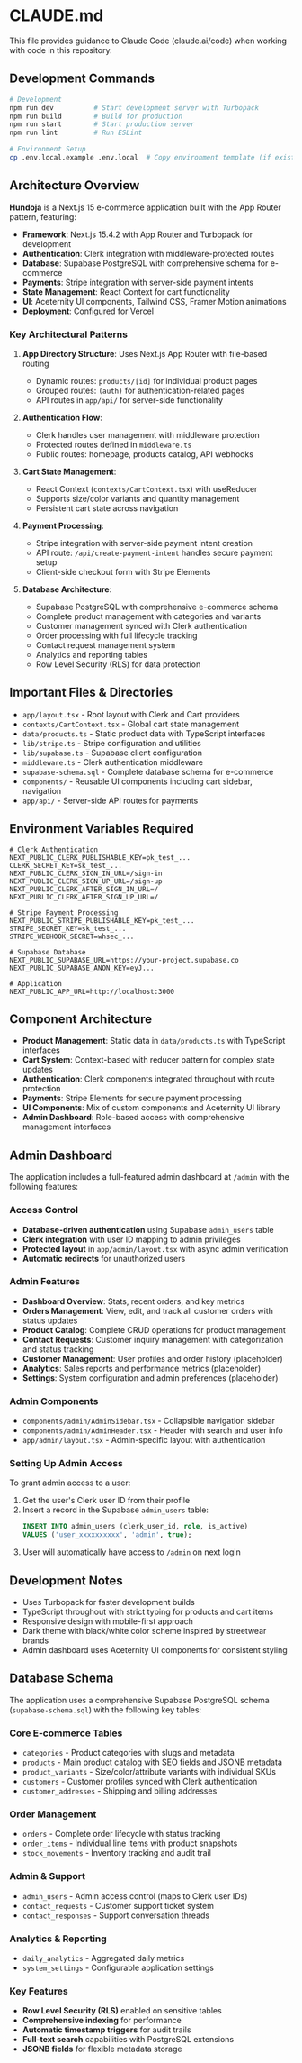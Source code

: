 # CLAUDE.md

This file provides guidance to Claude Code (claude.ai/code) when working with code in this repository.

## Development Commands

```bash
# Development
npm run dev          # Start development server with Turbopack
npm run build        # Build for production
npm run start        # Start production server
npm run lint         # Run ESLint

# Environment Setup
cp .env.local.example .env.local  # Copy environment template (if exists)
```

## Architecture Overview

**Hundoja** is a Next.js 15 e-commerce application built with the App Router pattern, featuring:

- **Framework**: Next.js 15.4.2 with App Router and Turbopack for development
- **Authentication**: Clerk integration with middleware-protected routes
- **Database**: Supabase PostgreSQL with comprehensive schema for e-commerce
- **Payments**: Stripe integration with server-side payment intents
- **State Management**: React Context for cart functionality
- **UI**: Aceternity UI components, Tailwind CSS, Framer Motion animations
- **Deployment**: Configured for Vercel

### Key Architectural Patterns

1. **App Directory Structure**: Uses Next.js App Router with file-based routing
   - Dynamic routes: `products/[id]` for individual product pages
   - Grouped routes: `(auth)` for authentication-related pages
   - API routes in `app/api/` for server-side functionality

2. **Authentication Flow**: 
   - Clerk handles user management with middleware protection
   - Protected routes defined in `middleware.ts`
   - Public routes: homepage, products catalog, API webhooks

3. **Cart State Management**:
   - React Context (`contexts/CartContext.tsx`) with useReducer
   - Supports size/color variants and quantity management
   - Persistent cart state across navigation

4. **Payment Processing**:
   - Stripe integration with server-side payment intent creation
   - API route: `/api/create-payment-intent` handles secure payment setup
   - Client-side checkout form with Stripe Elements

5. **Database Architecture**:
   - Supabase PostgreSQL with comprehensive e-commerce schema
   - Complete product management with categories and variants
   - Customer management synced with Clerk authentication
   - Order processing with full lifecycle tracking
   - Contact request management system
   - Analytics and reporting tables
   - Row Level Security (RLS) for data protection

## Important Files & Directories

- `app/layout.tsx` - Root layout with Clerk and Cart providers
- `contexts/CartContext.tsx` - Global cart state management
- `data/products.ts` - Static product data with TypeScript interfaces
- `lib/stripe.ts` - Stripe configuration and utilities
- `lib/supabase.ts` - Supabase client configuration
- `middleware.ts` - Clerk authentication middleware
- `supabase-schema.sql` - Complete database schema for e-commerce
- `components/` - Reusable UI components including cart sidebar, navigation
- `app/api/` - Server-side API routes for payments

## Environment Variables Required

```env
# Clerk Authentication
NEXT_PUBLIC_CLERK_PUBLISHABLE_KEY=pk_test_...
CLERK_SECRET_KEY=sk_test_...
NEXT_PUBLIC_CLERK_SIGN_IN_URL=/sign-in
NEXT_PUBLIC_CLERK_SIGN_UP_URL=/sign-up
NEXT_PUBLIC_CLERK_AFTER_SIGN_IN_URL=/
NEXT_PUBLIC_CLERK_AFTER_SIGN_UP_URL=/

# Stripe Payment Processing
NEXT_PUBLIC_STRIPE_PUBLISHABLE_KEY=pk_test_...
STRIPE_SECRET_KEY=sk_test_...
STRIPE_WEBHOOK_SECRET=whsec_...

# Supabase Database
NEXT_PUBLIC_SUPABASE_URL=https://your-project.supabase.co
NEXT_PUBLIC_SUPABASE_ANON_KEY=eyJ...

# Application
NEXT_PUBLIC_APP_URL=http://localhost:3000
```

## Component Architecture

- **Product Management**: Static data in `data/products.ts` with TypeScript interfaces
- **Cart System**: Context-based with reducer pattern for complex state updates
- **Authentication**: Clerk components integrated throughout with route protection
- **Payments**: Stripe Elements for secure payment processing
- **UI Components**: Mix of custom components and Aceternity UI library
- **Admin Dashboard**: Role-based access with comprehensive management interfaces

## Admin Dashboard

The application includes a full-featured admin dashboard at `/admin` with the following features:

### Access Control
- **Database-driven authentication** using Supabase `admin_users` table
- **Clerk integration** with user ID mapping to admin privileges
- **Protected layout** in `app/admin/layout.tsx` with async admin verification
- **Automatic redirects** for unauthorized users

### Admin Features
- **Dashboard Overview**: Stats, recent orders, and key metrics
- **Orders Management**: View, edit, and track all customer orders with status updates
- **Product Catalog**: Complete CRUD operations for product management
- **Contact Requests**: Customer inquiry management with categorization and status tracking
- **Customer Management**: User profiles and order history (placeholder)
- **Analytics**: Sales reports and performance metrics (placeholder)
- **Settings**: System configuration and admin preferences (placeholder)

### Admin Components
- `components/admin/AdminSidebar.tsx` - Collapsible navigation sidebar
- `components/admin/AdminHeader.tsx` - Header with search and user info
- `app/admin/layout.tsx` - Admin-specific layout with authentication

### Setting Up Admin Access
To grant admin access to a user:
1. Get the user's Clerk user ID from their profile
2. Insert a record in the Supabase `admin_users` table:
   ```sql
   INSERT INTO admin_users (clerk_user_id, role, is_active) 
   VALUES ('user_xxxxxxxxxx', 'admin', true);
   ```
3. User will automatically have access to `/admin` on next login

## Development Notes

- Uses Turbopack for faster development builds
- TypeScript throughout with strict typing for products and cart items
- Responsive design with mobile-first approach
- Dark theme with black/white color scheme inspired by streetwear brands
- Admin dashboard uses Aceternity UI components for consistent styling

## Database Schema

The application uses a comprehensive Supabase PostgreSQL schema (`supabase-schema.sql`) with the following key tables:

### Core E-commerce Tables
- `categories` - Product categories with slugs and metadata
- `products` - Main product catalog with SEO fields and JSONB metadata
- `product_variants` - Size/color/attribute variants with individual SKUs
- `customers` - Customer profiles synced with Clerk authentication
- `customer_addresses` - Shipping and billing addresses

### Order Management
- `orders` - Complete order lifecycle with status tracking
- `order_items` - Individual line items with product snapshots
- `stock_movements` - Inventory tracking and audit trail

### Admin & Support
- `admin_users` - Admin access control (maps to Clerk user IDs)
- `contact_requests` - Customer support ticket system
- `contact_responses` - Support conversation threads

### Analytics & Reporting
- `daily_analytics` - Aggregated daily metrics
- `system_settings` - Configurable application settings

### Key Features
- **Row Level Security (RLS)** enabled on sensitive tables
- **Comprehensive indexing** for performance
- **Automatic timestamp triggers** for audit trails
- **Full-text search** capabilities with PostgreSQL extensions
- **JSONB fields** for flexible metadata storage